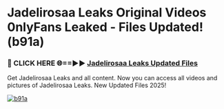 # Jadelirosaa Leaks Original Videos 0nlyFans Leaked - Files Updated! (b91a)

<h3>🔴 CLICK HERE 🌐==►► <a href="https://tinyurl.com/2jnfzry5" rel="nofollow">Jadelirosaa Leaks Updated Files</a></h3>

Get Jadelirosaa Leaks and all content. Now you can access all videos and pictures of Jadelirosaa Leaks. New Updated Files 2025!

[![b91a](https://i.imgur.com/GyGTBgg.gif)](https://tinyurl.com/2jnfzry5)

